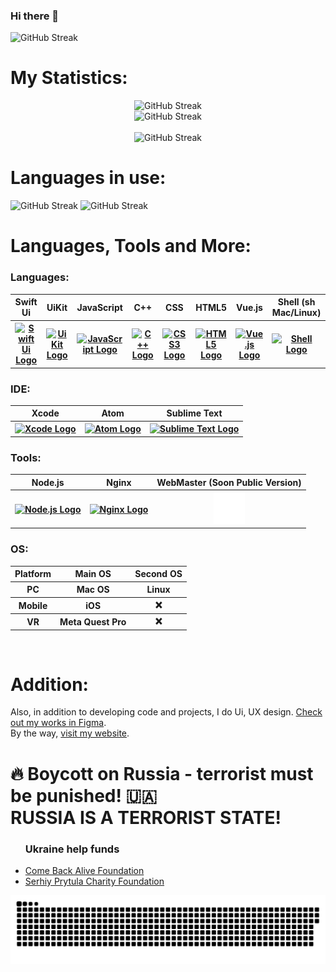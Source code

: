 ### Hi there 👋
<img src="https://komarev.com/ghpvc/?username=your-github-adm1nsys&style=for-the-badge&label=Profile+Viewers&abbreviated=false&color=red" alt="GitHub Streak" />
<!-- <img src="https://komarev.com/ghpvc/?username=your-github-adm1nsys&style=for-the-badge&label=Profile+Viewers&abbreviated=true&color=red" alt="GitHub Streak" /> -->

<h1>My Statistics:</h1>
  <center>
<div aligment="center">

<img src="https://github-profile-trophy.vercel.app/?username=adm1nsys&theme=dark_lover&column=4&margin-w=15&margin-h=15&no-bg=true" alt="GitHub Streak" /><br>
<img src="https://streak-stats.demolab.com?user=adm1nsys&theme=vue&hide_border=true&background=4E4E4E00&border=EB5454&stroke=EB5454&ring=EB5454&fire=EB5454&currStreakNum=EB5454&sideNums=EB5454&currStreakLabel=EB5454&sideLabels=EB5454&dates=EB5454&excludeDaysLabel=EB5454" alt="GitHub Streak" />
<br>
<br>
<img src="http://github-profile-summary-cards.vercel.app/api/cards/profile-details?username=adm1nsys&theme=gruvbox" alt="GitHub Streak"/>
</div>
</center>

<h1>Languages in use:</h1>

<div aligment="center">
<img src="http://github-profile-summary-cards.vercel.app/api/cards/repos-per-language?username=adm1nsys&theme=gruvbox" alt="GitHub Streak"/>
<img src="http://github-profile-summary-cards.vercel.app/api/cards/most-commit-language?username=adm1nsys&theme=gruvbox" alt="GitHub Streak"/>
</div>
<h1>Languages, Tools and More:</h1>
<h3>Languages:</h3>
<table>
   <tr>
    <th>Swift Ui</th>
    <th>UiKit</th>
    <th>JavaScript</th>
    <th>C++</th>
    <th>CSS</th>
    <th>HTML5</th>
    <th>Vue.js</th>
    <th>Shell (sh Mac/Linux)</th>
  </tr>
     <tr>
    <th><a href="https://developer.apple.com/xcode/swiftui/"><img src="https://developer.apple.com/assets/elements/icons/swiftui/swiftui-96x96_2x.png" alt="Swift Ui Logo" width="50px"/></a></th>
    <th><a href="https://developer.apple.com/documentation/uikit"><img src="https://devimages-cdn.apple.com/wwdc-services/articles/images/7543212D-6CBF-496C-A20E-D04E99C3A1DB/2048.jpeg" alt="UiKit Logo" width="50px"/></a></th>
    <th><a href="https://en.wikipedia.org/wiki/JavaScript"><img src="https://upload.wikimedia.org/wikipedia/commons/6/6a/JavaScript-logo.png" alt="JavaScript Logo" width="50px"/></a></th>
    <th><a href="https://en.wikipedia.org/wiki/C++"><img src="https://upload.wikimedia.org/wikipedia/commons/thumb/1/18/ISO_C%2B%2B_Logo.svg/240px-ISO_C%2B%2B_Logo.svg.png" alt="C++ Logo" width="50px"/></a></th>
    <th><a href="https://en.wikipedia.org/wiki/CSS"><img src="https://upload.wikimedia.org/wikipedia/commons/thumb/d/d5/CSS3_logo_and_wordmark.svg/240px-CSS3_logo_and_wordmark.svg.png" alt="CSS3 Logo" width="50px"/></a></th>
    <th><a href="https://en.wikipedia.org/wiki/HTML5"><img src="https://upload.wikimedia.org/wikipedia/commons/thumb/6/61/HTML5_logo_and_wordmark.svg/240px-HTML5_logo_and_wordmark.svg.png" alt="HTML5 Logo" width="50px"/></a></th>
    <th><a href="https://en.wikipedia.org/wiki/Vue.js"><img src="https://upload.wikimedia.org/wikipedia/commons/thumb/9/95/Vue.js_Logo_2.svg/240px-Vue.js_Logo_2.svg.png" alt="Vue.js Logo" width="50px"/></a></th>
    <th><a href="https://en.wikipedia.org/wiki/Bourne_shell"><img src="https://upload.wikimedia.org/wikipedia/commons/thumb/b/b3/Terminalicon2.png/768px-Terminalicon2.png" alt="Shell Logo" width="50px"/></a></th>
  </tr>
</table>

<h3>IDE:</h3>
<table>
   <tr>
    <th>Xcode</th>
    <th>Atom</th>
    <th>Sublime Text</th>
  </tr>
   <tr>
    <th><a href="https://developer.apple.com/xcode/"><img src="https://developer.apple.com/assets/elements/icons/xcode-12/xcode-12-96x96_2x.png" alt="Xcode Logo" width="50px"/></a></th>
    <th><a href="https://atom-editor.cc/"><img src="https://avatars.githubusercontent.com/u/1089146?s=280&v=4" alt="Atom Logo" width="50px"/></a></th>
    <th><a href="https://www.sublimetext.com/"><img src="https://www.sublimehq.com/images/sublime_text.png" alt="Sublime Text Logo" width="50px"/></a></th>
  </tr>
  </table>
<h3>Tools:</h3>
<table>
   <tr>
    <th>Node.js</th>
    <th>Nginx</th>
    <th>WebMaster (Soon Public Version)</th>
  </tr>
   <tr>
    <th><a href="https://nodejs.org/en"><img src="https://nodejs.org/static/logos/jsIconGreen.svg" alt="Node.js Logo" width="50px"/></a></th>
    <th><a href="https://en.wikipedia.org/wiki/Nginx"><img src="https://upload.wikimedia.org/wikipedia/commons/thumb/c/c5/Nginx_logo.svg/240px-Nginx_logo.svg.png" alt="Nginx Logo" width="50px"/></a></th>
    <th><a href="#"><img src="https://github.com/adm1nsys/inc/blob/main/img/web-master_d.png?raw=true" alt="WebMaster Logo" width="50px"/></a></th>
  </tr>
  </table>
<h3>OS:</h3>
<table>
   <tr>
    <th>Platform</th>
    <th>Main OS</th>
    <th>Second OS</th>
  </tr>
   <tr>
    <th>PC</th>
    <th>Mac OS</th>
    <th>Linux</th>
  </tr>
     <tr>
    <th>Mobile</th>
    <th>iOS</th>
    <th>❌</th>
  </tr>
       <tr>
    <th>VR</th>
    <th>Meta Quest Pro</th>
    <th>❌</th>
  </tr>
  
  </table>
  <br>
  <h1>Addition:</h1>
Also, in addition to developing code and projects, I do Ui, UX design. <a href="https://www.figma.com/@adminpro">Check out my works in Figma</a>.<br>
  By the way, <a href="https://adm1nsys.github.io/inc">visit my website</a>. 
  <h1>🔥 Boycott on Russia - terrorist must be punished! 🇺🇦 <br>
  RUSSIA IS A TERRORIST STATE!
  </h1>

  <ul>
<h3>Ukraine help funds</h3>
<li><a href="https://savelife.in.ua/en/">Come Back Alive Foundation</a><br></li>
<li><a href="https://prytulafoundation.org/en/">Serhiy Prytula Charity Foundation</a></li>
    
  </ul>
  
  
<p align="center">
 <img width="1000" src="assets/github-snake.svg" alt="snake"/>
</p>

